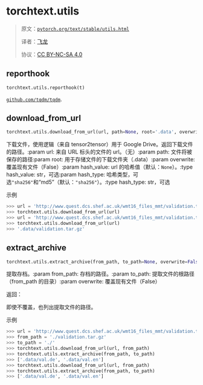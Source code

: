 # torchtext.utils

> 原文：[`pytorch.org/text/stable/utils.html`](https://pytorch.org/text/stable/utils.html)
>
> 译者：[飞龙](https://github.com/wizardforcel)
>
> 协议：[CC BY-NC-SA 4.0](http://creativecommons.org/licenses/by-nc-sa/4.0/)


## reporthook

```py
torchtext.utils.reporthook(t)
```

[`github.com/tqdm/tqdm`](https://github.com/tqdm/tqdm).

## download_from_url

```py
torchtext.utils.download_from_url(url, path=None, root='.data', overwrite=False, hash_value=None, hash_type='sha256')
```

下载文件，使用逻辑（来自 tensor2tensor）用于 Google Drive。返回下载文件的路径。:param url: 来自 URL 标头的文件的 url。（无）:param path: 文件将被保存的路径:param root: 用于存储文件的下载文件夹（.data）:param overwrite: 覆盖现有文件（False）:param hash_value: url 的哈希值（默认：`None`）。:type hash_value: str，可选:param hash_type: 哈希类型，可选`"sha256"`和“md5”（默认：`"sha256"`）。:type hash_type: str，可选

示例

```py
>>> url = 'http://www.quest.dcs.shef.ac.uk/wmt16_files_mmt/validation.tar.gz'
>>> torchtext.utils.download_from_url(url)
>>> url = 'http://www.quest.dcs.shef.ac.uk/wmt16_files_mmt/validation.tar.gz'
>>> torchtext.utils.download_from_url(url)
>>> '.data/validation.tar.gz' 
```

## extract_archive

```py
torchtext.utils.extract_archive(from_path, to_path=None, overwrite=False)
```

提取存档。:param from_path: 存档的路径。:param to_path: 提取文件的根路径（from_path 的目录）:param overwrite: 覆盖现有文件（False）

返回：

即使不覆盖，也列出提取文件的路径。

示例

```py
>>> url = 'http://www.quest.dcs.shef.ac.uk/wmt16_files_mmt/validation.tar.gz'
>>> from_path = './validation.tar.gz'
>>> to_path = './'
>>> torchtext.utils.download_from_url(url, from_path)
>>> torchtext.utils.extract_archive(from_path, to_path)
>>> ['.data/val.de', '.data/val.en']
>>> torchtext.utils.download_from_url(url, from_path)
>>> torchtext.utils.extract_archive(from_path, to_path)
>>> ['.data/val.de', '.data/val.en'] 
```
